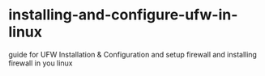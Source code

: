 # installing-and-configure-ufw-in-linux
guide for  UFW Installation &amp; Configuration and setup firewall and installing firewall  in you linux
